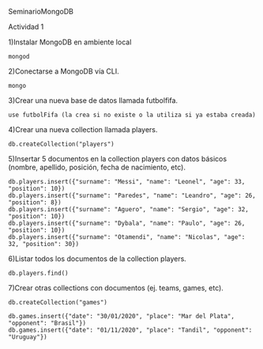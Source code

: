 SeminarioMongoDB

Actividad 1

1)Instalar MongoDB en ambiente local

    mongod
  
2)Conectarse a MongoDB vía CLI.

    mongo
  
3)Crear una nueva base de datos llamada futbolfifa.

    use futbolFifa (la crea si no existe o la utiliza si ya estaba creada)
  
4)Crear una nueva collection llamada players.

    db.createCollection("players")

5)Insertar 5 documentos en la collection players con datos básicos (nombre, apellido, posición, fecha de nacimiento, etc).

    db.players.insert({"surname": "Messi", "name": "Leonel", "age": 33, "position": 10})
    db.players.insert({"surname": "Paredes", "name": "Leandro", "age": 26, "position": 8})
    db.players.insert({"surname": "Aguero", "name": "Sergio", "age": 32, "position": 10})
    db.players.insert({"surname": "Dybala", "name": "Paulo", "age": 26, "position": 10})
    db.players.insert({"surname": "Otamendi", "name": "Nicolas", "age": 32, "position": 30})

6)Listar todos los documentos de la collection players.

    db.players.find()
    
7)Crear otras collections con documentos (ej. teams, games, etc).

    db.createCollection("games")
    
    db.games.insert({"date": "30/01/2020", "place": "Mar del Plata", "opponent": "Brasil"})
    db.games.insert({"date": "01/11/2020", "place": "Tandil", "opponent": "Uruguay"})

    
